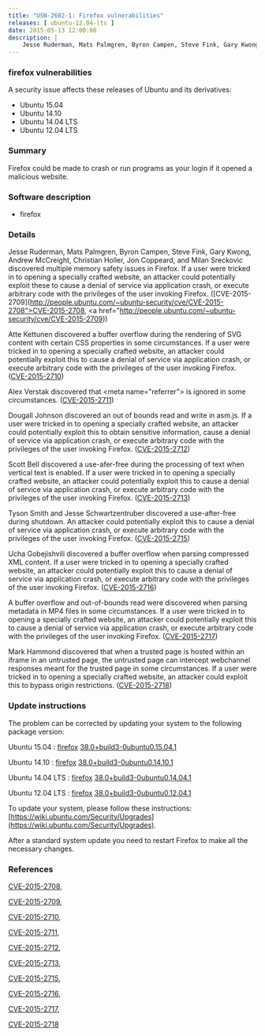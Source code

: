 ```yaml
---
title: "USN-2602-1: Firefox vulnerabilities"
releases: [ ubuntu-12.04-lts ]
date: 2015-05-13 12:00:00
description: |
    Jesse Ruderman, Mats Palmgren, Byron Campen, Steve Fink, Gary Kwong, Andrew McCreight, Christian Holler, Jon Coppeard, and Milan Sreckovic discovered multiple memory safety issues in Firefox. If a user were tricked in to opening a specially crafted website, an attacker could potentially exploit these to cause a denial of service via application crash, or execute arbitrary code with the privileges of the user invoking Firefox. ([CVE-2015-2709](http://people.ubuntu.com/~ubuntu-security/cve/CVE-2015-2708">CVE-2015-2708</a>, <a href="http://people.ubuntu.com/~ubuntu-security/cve/CVE-2015-2709))
--- 
```

 
### firefox vulnerabilities

A security issue affects these releases of Ubuntu and its derivatives:

* Ubuntu 15.04
* Ubuntu 14.10
* Ubuntu 14.04 LTS
* Ubuntu 12.04 LTS

### Summary

Firefox could be made to crash or run programs as your login if it opened a malicious website.

### Software description

* firefox 

### Details

Jesse Ruderman, Mats Palmgren, Byron Campen, Steve Fink, Gary Kwong, Andrew McCreight, Christian Holler, Jon Coppeard, and Milan Sreckovic discovered multiple memory safety issues in Firefox. If a user were tricked in to opening a specially crafted website, an attacker could potentially exploit these to cause a denial of service via application crash, or execute arbitrary code with the privileges of the user invoking Firefox. ([CVE-2015-2709](http://people.ubuntu.com/~ubuntu-security/cve/CVE-2015-2708">CVE-2015-2708</a>, <a href="http://people.ubuntu.com/~ubuntu-security/cve/CVE-2015-2709))

Atte Kettunen discovered a buffer overflow during the rendering of SVG content with certain CSS properties in some circumstances. If a user were tricked in to opening a specially crafted website, an attacker could potentially exploit this to cause a denial of service via application crash, or execute arbitrary code with the privileges of the user invoking Firefox. ([CVE-2015-2710](http://people.ubuntu.com/~ubuntu-security/cve/CVE-2015-2710))

Alex Verstak discovered that &lt;meta name=&quot;referrer&quot;&gt; is ignored in some circumstances. ([CVE-2015-2711](http://people.ubuntu.com/~ubuntu-security/cve/CVE-2015-2711))

Dougall Johnson discovered an out of bounds read and write in asm.js. If a user were tricked in to opening a specially crafted website, an attacker could potentially exploit this to obtain sensitive information, cause a denial of service via application crash, or execute arbitrary code with the privileges of the user invoking Firefox. ([CVE-2015-2712](http://people.ubuntu.com/~ubuntu-security/cve/CVE-2015-2712))

Scott Bell discovered a use-afer-free during the processing of text when vertical text is enabled. If a user were tricked in to opening a specially crafted website, an attacker could potentially exploit this to cause a denial of service via application crash, or execute arbitrary code with the privileges of the user invoking Firefox. ([CVE-2015-2713](http://people.ubuntu.com/~ubuntu-security/cve/CVE-2015-2713))

Tyson Smith and Jesse Schwartzentruber discovered a use-after-free during shutdown. An attacker could potentially exploit this to cause a denial of service via application crash, or execute arbitrary code with the privileges of the user invoking Firefox. ([CVE-2015-2715](http://people.ubuntu.com/~ubuntu-security/cve/CVE-2015-2715))

Ucha Gobejishvili discovered a buffer overflow when parsing compressed XML content. If a user were tricked in to opening a specially crafted website, an attacker could potentially exploit this to cause a denial of service via application crash, or execute arbitrary code with the privileges of the user invoking Firefox. ([CVE-2015-2716](http://people.ubuntu.com/~ubuntu-security/cve/CVE-2015-2716))

A buffer overflow and out-of-bounds read were discovered when parsing metadata in MP4 files in some circumstances. If a user were tricked in to opening a specially crafted website, an attacker could potentially exploit this to cause a denial of service via application crash, or execute arbitrary code with the privileges of the user invoking Firefox. ([CVE-2015-2717](http://people.ubuntu.com/~ubuntu-security/cve/CVE-2015-2717))

Mark Hammond discovered that when a trusted page is hosted within an iframe in an untrusted page, the untrusted page can intercept webchannel responses meant for the trusted page in some circumstances. If a user were tricked in to opening a specially crafted website, an attacker could exploit this to bypass origin restrictions. ([CVE-2015-2718](http://people.ubuntu.com/~ubuntu-security/cve/CVE-2015-2718)) 

### Update instructions

The problem can be corrected by updating your system to the following package version:

Ubuntu 15.04
 : [firefox](https://launchpad.net/ubuntu/+source/firefox) <span> [38.0+build3-0ubuntu0.15.04.1](https://launchpad.net/ubuntu/+source/firefox/38.0+build3-0ubuntu0.15.04.1) </span> 

Ubuntu 14.10
 : [firefox](https://launchpad.net/ubuntu/+source/firefox) <span> [38.0+build3-0ubuntu0.14.10.1](https://launchpad.net/ubuntu/+source/firefox/38.0+build3-0ubuntu0.14.10.1) </span> 

Ubuntu 14.04 LTS
 : [firefox](https://launchpad.net/ubuntu/+source/firefox) <span> [38.0+build3-0ubuntu0.14.04.1](https://launchpad.net/ubuntu/+source/firefox/38.0+build3-0ubuntu0.14.04.1) </span> 

Ubuntu 12.04 LTS
 : [firefox](https://launchpad.net/ubuntu/+source/firefox) <span> [38.0+build3-0ubuntu0.12.04.1](https://launchpad.net/ubuntu/+source/firefox/38.0+build3-0ubuntu0.12.04.1) </span> 

To update your system, please follow these instructions: [https://wiki.ubuntu.com/Security/Upgrades](https://wiki.ubuntu.com/Security/Upgrades).

After a standard system update you need to restart Firefox to make all the necessary changes. 

### References

 [CVE-2015-2708](http://people.ubuntu.com/~ubuntu-security/cve/CVE-2015-2708), 

 [CVE-2015-2709](http://people.ubuntu.com/~ubuntu-security/cve/CVE-2015-2709), 

 [CVE-2015-2710](http://people.ubuntu.com/~ubuntu-security/cve/CVE-2015-2710), 

 [CVE-2015-2711](http://people.ubuntu.com/~ubuntu-security/cve/CVE-2015-2711), 

 [CVE-2015-2712](http://people.ubuntu.com/~ubuntu-security/cve/CVE-2015-2712), 

 [CVE-2015-2713](http://people.ubuntu.com/~ubuntu-security/cve/CVE-2015-2713), 

 [CVE-2015-2715](http://people.ubuntu.com/~ubuntu-security/cve/CVE-2015-2715), 

 [CVE-2015-2716](http://people.ubuntu.com/~ubuntu-security/cve/CVE-2015-2716), 

 [CVE-2015-2717](http://people.ubuntu.com/~ubuntu-security/cve/CVE-2015-2717), 

 [CVE-2015-2718](http://people.ubuntu.com/~ubuntu-security/cve/CVE-2015-2718)
 

